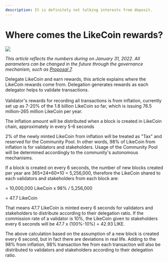 ```yaml
---
description: It is definitely not talking interests from deposit.
---
```


# Where comes the LikeCoin rewards?

![](../../.gitbook/assets/likecoin\_postlist\_1216.png)

_This article reflects the numbers during on January 31, 2022. All parameters can be changed in the future through the governance mechanism, such as_ [_Proposal 7_](https://likecoin.bigdipper.live/proposals/7)_._

Delegate LikeCoin and earn rewards, this article explains where the LikeCoin rewards come from. Delegation generates rewards as each delegator helps to validate transactions.\
\
Validator's rewards for recording all transactions is from inflation, currently set up as 7-20% of the 1.8 billion LikeCoin so far, which is issuing 76.5 million-265 million LikeCoin per year.

The inflation amount will be distributed when a block is created in LikeCoin chain, approximately in every 5-6 seconds

2% of the newly minted LikeCoin from inflation will be treated as "Tax" and reserved for the Community Pool. In other words, 98% of LikeCoin from inflation is for validators and stakeholders. Usage of the Community Pool will be determined accordingly to the community's autonomous mechanisms.

If a block is created on every 6 seconds, the number of new blocks created per year are 365\*24\*60\*10 = 5,256,000, therefore the LikeCoin shared to each validators and stakeholders from each block are:

\= 10,000,000 LikeCoin x 98% / 5,256,000

\= 47.7 LikeCoin

That means 47.7 LikeCoin is minted every 6 seconds for validators and stakeholders to distribute according to their delegation ratio. If the commission rate of a validator is 10%, the LikeCoin given to stakeholders every 6 seconds will be 47.7 x (100%-10%) = 42.93 LIKE.

The above calculation based on the assumption of a new block is created every 6 second, but in fact there are deviations in real life. Adding to the 98% from inflation, 98% transaction fee from each transaction will also be distributed to validators and stakeholders according to their delegation ratio.
